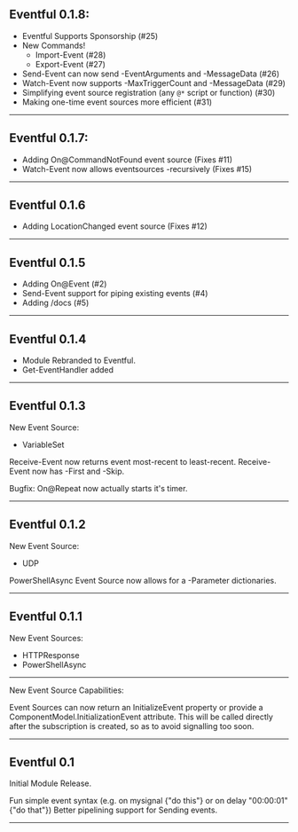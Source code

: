 ## Eventful 0.1.8:

* Eventful Supports Sponsorship (#25)
* New Commands!
  * Import-Event (#28)
  * Export-Event (#27)    
* Send-Event can now send -EventArguments and -MessageData (#26)
* Watch-Event now supports -MaxTriggerCount and -MessageData (#29)
* Simplifying event source registration (any `@*` script or function) (#30)
* Making one-time event sources more efficient (#31)

---

## Eventful 0.1.7:
* Adding On@CommandNotFound event source (Fixes #11)
* Watch-Event now allows eventsources -recursively (Fixes #15)

---

## Eventful 0.1.6
* Adding LocationChanged event source (Fixes #12)

---

## Eventful 0.1.5
* Adding On@Event (#2)
* Send-Event support for piping existing events (#4)
* Adding /docs (#5)

---

## Eventful 0.1.4

* Module Rebranded to Eventful.
* Get-EventHandler added

---

## Eventful 0.1.3
New Event Source:
* VariableSet

Receive-Event now returns event most-recent to least-recent.
Receive-Event now has -First and -Skip.

Bugfix:  On@Repeat now actually starts it's timer.

---

## Eventful 0.1.2
New Event Source:
* UDP

PowerShellAsync Event Source now allows for a -Parameter dictionaries.

---

## Eventful 0.1.1
New Event Sources:
* HTTPResponse
* PowerShellAsync

---

New Event Source Capabilities:

Event Sources can now return an InitializeEvent property or provide a ComponentModel.InitializationEvent attribute.
This will be called directly after the subscription is created, so as to avoid signalling too soon.

---

## Eventful 0.1

Initial Module Release.

Fun simple event syntax (e.g. on mysignal {"do this"} or on delay "00:00:01" {"do that"})
Better pipelining support for Sending events.

---